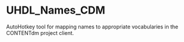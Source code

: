 UHDL_Names_CDM
==============

AutoHotkey tool for mapping names to appropriate vocabularies in the CONTENTdm project client.
